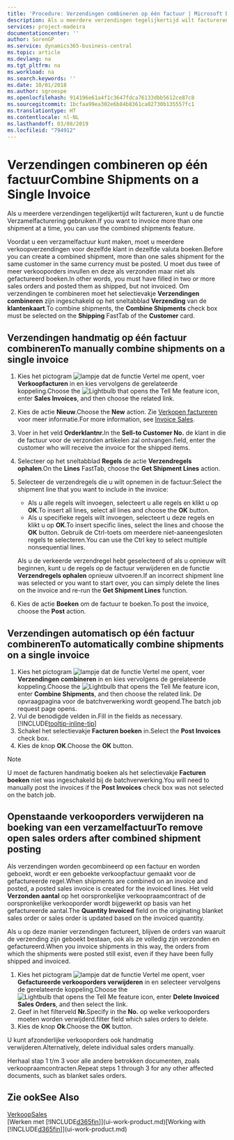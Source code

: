 ```yaml
---
title: 'Procedure: Verzendingen combineren op één factuur | Microsoft Docs'
description: Als u meerdere verzendingen tegelijkertijd wilt factureren, kunt u de functie Verzamelfacturering gebruiken.
services: project-madeira
documentationcenter: ''
author: SorenGP
ms.service: dynamics365-business-central
ms.topic: article
ms.devlang: na
ms.tgt_pltfrm: na
ms.workload: na
ms.search.keywords: ''
ms.date: 10/01/2018
ms.author: sgroespe
ms.openlocfilehash: 914196e61a4f1c3647fdca76133dbb5612ce87c8
ms.sourcegitcommit: 1bcfaa99ea302e6b84b8361ca02730b135557fc1
ms.translationtype: HT
ms.contentlocale: nl-NL
ms.lasthandoff: 03/08/2019
ms.locfileid: "794912"
---
```

# <a name="combine-shipments-on-a-single-invoice"></a><span data-ttu-id="2def4-103">Verzendingen combineren op één factuur</span><span class="sxs-lookup"><span data-stu-id="2def4-103">Combine Shipments on a Single Invoice</span></span>
<span data-ttu-id="2def4-104">Als u meerdere verzendingen tegelijkertijd wilt factureren, kunt u de functie Verzamelfacturering gebruiken.</span><span class="sxs-lookup"><span data-stu-id="2def4-104">If you want to invoice more than one shipment at a time, you can use the combined shipments feature.</span></span>  

 <span data-ttu-id="2def4-105">Voordat u een verzamelfactuur kunt maken, moet u meerdere verkoopverzendingen voor dezelfde klant in dezelfde valuta boeken.</span><span class="sxs-lookup"><span data-stu-id="2def4-105">Before you can create a combined shipment, more than one sales shipment for the same customer in the same currency must be posted.</span></span> <span data-ttu-id="2def4-106">U moet dus twee of meer verkooporders invullen en deze als verzonden maar niet als gefactureerd boeken.</span><span class="sxs-lookup"><span data-stu-id="2def4-106">In other words, you must have filled in two or more sales orders and posted them as shipped, but not invoiced.</span></span> <span data-ttu-id="2def4-107">Om verzendingen te combineren moet het selectievakje **Verzendingen combineren** zijn ingeschakeld op het sneltabblad **Verzending** van de **klantenkaart**.</span><span class="sxs-lookup"><span data-stu-id="2def4-107">To combine shipments, the **Combine Shipments** check box must be selected on the **Shipping** FastTab of the **Customer** card.</span></span>  

## <a name="to-manually-combine-shipments-on-a-single-invoice"></a><span data-ttu-id="2def4-108">Verzendingen handmatig op één factuur combineren</span><span class="sxs-lookup"><span data-stu-id="2def4-108">To manually combine shipments on a single invoice</span></span>  
1. <span data-ttu-id="2def4-109">Kies het pictogram ![lampje dat de functie Vertel me opent](media/ui-search/search_small.png "Vertel me wat u wilt doen"), voer **Verkoopfacturen** in en kies vervolgens de gerelateerde koppeling.</span><span class="sxs-lookup"><span data-stu-id="2def4-109">Choose the ![Lightbulb that opens the Tell Me feature](media/ui-search/search_small.png "Tell me what you want to do") icon, enter **Sales Invoices**, and then choose the related link.</span></span>  
2. <span data-ttu-id="2def4-110">Kies de actie **Nieuw**.</span><span class="sxs-lookup"><span data-stu-id="2def4-110">Choose the **New** action.</span></span> <span data-ttu-id="2def4-111">Zie [Verkopen factureren](sales-how-invoice-sales.md) voor meer informatie.</span><span class="sxs-lookup"><span data-stu-id="2def4-111">For more information, see [Invoice Sales](sales-how-invoice-sales.md).</span></span>
3. <span data-ttu-id="2def4-112">Voer in het veld **Orderklantnr.**</span><span class="sxs-lookup"><span data-stu-id="2def4-112">In the **Sell-to Customer No.**</span></span> <span data-ttu-id="2def4-113">de klant in die de factuur voor de verzonden artikelen zal ontvangen.</span><span class="sxs-lookup"><span data-stu-id="2def4-113">field, enter the customer who will receive the invoice for the shipped items.</span></span>  
4. <span data-ttu-id="2def4-114">Selecteer op het sneltabblad **Regels** de actie **Verzendregels ophalen**.</span><span class="sxs-lookup"><span data-stu-id="2def4-114">On the **Lines** FastTab, choose the **Get Shipment Lines** action.</span></span>  
5. <span data-ttu-id="2def4-115">Selecteer de verzendregels die u wilt opnemen in de factuur:</span><span class="sxs-lookup"><span data-stu-id="2def4-115">Select the shipment line that you want to include in the invoice:</span></span>  

    - <span data-ttu-id="2def4-116">Als u alle regels wilt invoegen, selecteert u alle regels en klikt u op **OK**.</span><span class="sxs-lookup"><span data-stu-id="2def4-116">To insert all lines, select all lines and choose the **OK** button.</span></span>  
    - <span data-ttu-id="2def4-117">Als u specifieke regels wilt invoegen, selecteert u deze regels en klikt u op **OK**.</span><span class="sxs-lookup"><span data-stu-id="2def4-117">To insert specific lines, select the lines and choose the **OK** button.</span></span> <span data-ttu-id="2def4-118">Gebruik de Ctrl-toets om meerdere niet-aaneengesloten regels te selecteren.</span><span class="sxs-lookup"><span data-stu-id="2def4-118">You can use the Ctrl key to select multiple nonsequential lines.</span></span>  

    <span data-ttu-id="2def4-119">Als u de verkeerde verzendregel hebt geselecteerd of als u opnieuw wilt beginnen, kunt u de regels op de factuur verwijderen en de functie **Verzendregels ophalen** opnieuw uitvoeren.</span><span class="sxs-lookup"><span data-stu-id="2def4-119">If an incorrect shipment line was selected or you want to start over, you can simply delete the lines on the invoice and re-run the **Get Shipment Lines** function.</span></span>  
7. <span data-ttu-id="2def4-120">Kies de actie **Boeken** om de factuur te boeken.</span><span class="sxs-lookup"><span data-stu-id="2def4-120">To post the invoice, choose the **Post** action.</span></span>  

## <a name="to-automatically-combine-shipments-on-a-single-invoice"></a><span data-ttu-id="2def4-121">Verzendingen automatisch op één factuur combineren</span><span class="sxs-lookup"><span data-stu-id="2def4-121">To automatically combine shipments on a single invoice</span></span>  
1. <span data-ttu-id="2def4-122">Kies het pictogram ![lampje dat de functie Vertel me opent](media/ui-search/search_small.png "Vertel me wat u wilt doen"), voer **Verzendingen combineren** in en kies vervolgens de gerelateerde koppeling.</span><span class="sxs-lookup"><span data-stu-id="2def4-122">Choose the ![Lightbulb that opens the Tell Me feature](media/ui-search/search_small.png "Tell me what you want to do") icon, enter **Combine Shipments**, and then choose the related link.</span></span> <span data-ttu-id="2def4-123">De opvraagpagina voor de batchverwerking wordt geopend.</span><span class="sxs-lookup"><span data-stu-id="2def4-123">The batch job request page opens.</span></span>  
2. <span data-ttu-id="2def4-124">Vul de benodigde velden in.</span><span class="sxs-lookup"><span data-stu-id="2def4-124">Fill in the fields as necessary.</span></span> [!INCLUDE[tooltip-inline-tip](includes/tooltip-inline-tip_md.md)]
3. <span data-ttu-id="2def4-125">Schakel het selectievakje **Facturen boeken** in.</span><span class="sxs-lookup"><span data-stu-id="2def4-125">Select the **Post Invoices** check box.</span></span>  
4.  <span data-ttu-id="2def4-126">Kies de knop **OK**.</span><span class="sxs-lookup"><span data-stu-id="2def4-126">Choose the **OK** button.</span></span>  

> [!NOTE]  
>  <span data-ttu-id="2def4-127">U moet de facturen handmatig boeken als het selectievakje **Facturen boeken** niet was ingeschakeld bij de batchverwerking.</span><span class="sxs-lookup"><span data-stu-id="2def4-127">You will need to manually post the invoices if the **Post Invoices** check box was not selected on the batch job.</span></span>  

## <a name="to-remove-open-sales-orders-after-combined-shipment-posting"></a><span data-ttu-id="2def4-128">Openstaande verkooporders verwijderen na boeking van een verzamelfactuur</span><span class="sxs-lookup"><span data-stu-id="2def4-128">To remove open sales orders after combined shipment posting</span></span> 
<span data-ttu-id="2def4-129">Als verzendingen worden gecombineerd op een factuur en worden geboekt, wordt er een geboekte verkoopfactuur gemaakt voor de gefactureerde regel.</span><span class="sxs-lookup"><span data-stu-id="2def4-129">When shipments are combined on an invoice and posted, a posted sales invoice is created for the invoiced lines.</span></span> <span data-ttu-id="2def4-130">Het veld **Verzonden aantal** op het oorspronkelijke verkoopraamcontract of de oorspronkelijke verkooporder wordt bijgewerkt op basis van het gefactureerde aantal.</span><span class="sxs-lookup"><span data-stu-id="2def4-130">The **Quantity Invoiced** field on the originating blanket sales order or sales order is updated based on the invoiced quantity.</span></span>  

<span data-ttu-id="2def4-131">Als u op deze manier verzendingen factureert, blijven de orders van waaruit de verzending zijn geboekt bestaan, ook als ze volledig zijn verzonden en gefactureerd.</span><span class="sxs-lookup"><span data-stu-id="2def4-131">When you invoice shipments in this way, the orders from which the shipments were posted still exist, even if they have been fully shipped and invoiced.</span></span>   

1. <span data-ttu-id="2def4-132">Kies het pictogram ![lampje dat de functie Vertel me opent](media/ui-search/search_small.png "Vertel me wat u wilt doen"), voer **Gefactureerde verkooporders verwijderen** in en selecteer vervolgens de gerelateerde koppeling.</span><span class="sxs-lookup"><span data-stu-id="2def4-132">Choose the ![Lightbulb that opens the Tell Me feature](media/ui-search/search_small.png "Tell me what you want to do") icon, enter **Delete Invoiced Sales Orders**, and then select the link.</span></span>  
2. <span data-ttu-id="2def4-133">Geef in het filterveld **Nr.**</span><span class="sxs-lookup"><span data-stu-id="2def4-133">Specify in the **No.**</span></span> <span data-ttu-id="2def4-134">op welke verkooporders moeten worden verwijderd.</span><span class="sxs-lookup"><span data-stu-id="2def4-134">filter field which sales orders to delete.</span></span>  
3. <span data-ttu-id="2def4-135">Kies de knop **Ok**.</span><span class="sxs-lookup"><span data-stu-id="2def4-135">Choose the **OK** button.</span></span>  

<span data-ttu-id="2def4-136">U kunt afzonderlijke verkooporders ook handmatig verwijderen.</span><span class="sxs-lookup"><span data-stu-id="2def4-136">Alternatively, delete individual sales orders manually.</span></span>  

<span data-ttu-id="2def4-137">Herhaal stap 1 t/m 3 voor alle andere betrokken documenten, zoals verkoopraamcontracten.</span><span class="sxs-lookup"><span data-stu-id="2def4-137">Repeat steps 1 through 3 for any other affected documents, such as blanket sales orders.</span></span>

## <a name="see-also"></a><span data-ttu-id="2def4-138">Zie ook</span><span class="sxs-lookup"><span data-stu-id="2def4-138">See Also</span></span>  
[<span data-ttu-id="2def4-139">Verkoop</span><span class="sxs-lookup"><span data-stu-id="2def4-139">Sales</span></span>](sales-manage-sales.md)  
<span data-ttu-id="2def4-140">[Werken met [!INCLUDE[d365fin](includes/d365fin_md.md)]](ui-work-product.md)</span><span class="sxs-lookup"><span data-stu-id="2def4-140">[Working with [!INCLUDE[d365fin](includes/d365fin_md.md)]](ui-work-product.md)</span></span>
